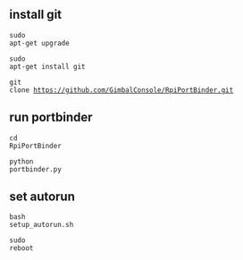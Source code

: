 ## install git 

<Container><Preview>
<Container><Preview><pre><code class="language-html"><backify-button>sudo apt-get upgrade</backify-button></code></pre></Preview></Container>
<Container><Preview><pre><code class="language-html"><backify-button>sudo apt-get install git</backify-button></code></pre></Preview></Container>
<Container><Preview><pre><code class="language-html"><backify-button>git clone https://github.com/GimbalConsole/RpiPortBinder.git</backify-button></code></pre></Preview></Container>
</Preview></Container>

## run portbinder

<Container><Preview>
<Container><Preview><pre><code class="language-html"><backify-button>cd RpiPortBinder</backify-button></code></pre></Preview></Container>
<Container><Preview><pre><code class="language-html"><backify-button>python portbinder.py</backify-button></code></pre></Preview></Container>
</Preview></Container>

## set autorun

<Container><Preview>
<Container><Preview><pre><code class="language-html"><backify-button>bash setup_autorun.sh</backify-button></code></pre></Preview></Container>
<Container><Preview><pre><code class="language-html"><backify-button>sudo reboot</backify-button></code></pre></Preview></Container>
</Preview></Container>